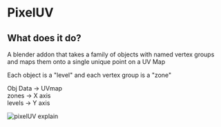 # PixelUV

## What does it do?
A blender addon that takes a family of objects with named vertex groups and maps them onto a single unique point on a UV Map

Each object is a "level" and each vertex group is a "zone"

Obj Data  ->  UVmap<br />
zones     ->  X axis<br />
levels    ->  Y axis<br />

![pixelUV explain](https://user-images.githubusercontent.com/15632432/234484113-3403ec87-c966-4d4a-a72a-b801cc786a42.png)
